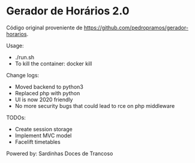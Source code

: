 # Gerador de Horários 2.0 
Código original proveniente de https://github.com/pedropramos/gerador-horarios.

Usage:
- ./run.sh <port number>
- To kill the container: docker kill <container id>

Change logs:
- Moved backend to python3
- Replaced php with python
- UI is now 2020 friendly
- No more security bugs that could lead to rce on php middleware

TODOs:
- Create session storage
- Implement MVC model
- Facelift timetables

Powered by: Sardinhas Doces de Trancoso
